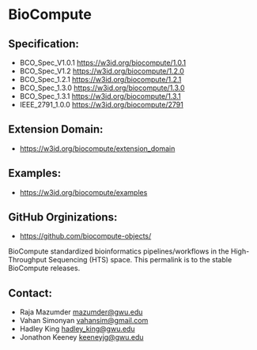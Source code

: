 BioCompute
==========

## Specification: 
* BCO_Spec_V1.0.1	https://w3id.org/biocompute/1.0.1
* BCO_Spec_V1.2 	https://w3id.org/biocompute/1.2.0
* BCO_Spec_1.2.1	https://w3id.org/biocompute/1.2.1
* BCO_Spec_1.3.0	https://w3id.org/biocompute/1.3.0
* BCO_Spec_1.3.1 	https://w3id.org/biocompute/1.3.1
* IEEE_2791_1.0.0	https://w3id.org/biocompute/2791

## Extension Domain: 
* https://w3id.org/biocompute/extension_domain

## Examples: 
* https://w3id.org/biocompute/examples

## GitHub Orginizations:
* https://github.com/biocompute-objects/

BioCompute standardized bioinformatics pipelines/workflows in the High-Throughput Sequencing (HTS) space. 
This permalink is to the stable BioCompute releases. 

## Contact:
* Raja Mazumder <mazumder@gwu.edu>
* Vahan Simonyan <vahansim@gmail.com>
* Hadley King <hadley_king@gwu.edu>
* Jonathon Keeney <keeneyjg@gwu.edu>
